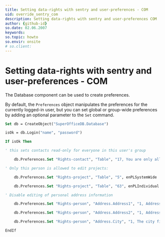```yaml
---
title: Setting data-rights with sentry and user-preferences - COM
uid: override_sentry_com
description: Setting data-rights with sentry and user-preferences COM
author: {github-id}
so.date: 02.06.2007
keywords:
so.topic: howto
so.envir: onsite
# so.client:
---
```


# Setting data-rights with sentry and user-preferences - COM

The Database component can be used to create preferences.

By default, the `Preferences` object manipulates the preferences for the currently logged-in user, but you can set global or group-wide preferences by adding an optional parameter to the `Set` command.

```vb
Set db = CreateObject("SuperOfficeDB.Database")

isOk = db.Login("name", "password")

If isOk Then

' this sets contacts read-only for everyone in this user's group

    db.Preferences.Set "Rights-contact", "Table", "17, You are only allowed read-only access to contacts", enPLGroup

' Only this person is allowed to edit projects:

    db.Preferences.Set "Rights-project", "Table", "5", enPLSystemWide

    db.Preferences.Set "Rights-project", "Table", "63", enPLIndividual

' Disable editing of personal address information

    db.Preferences.Set "Rights-person", "Address.Address1", "1, Addresses are read-only"

    db.Preferences.Set "Rights-person", "Address.Address2", "1, Addresses are read-only"

    db.Preferences.Set "Rights-person", "Address.City", "1, The city field is read-only"

EndIf
```
